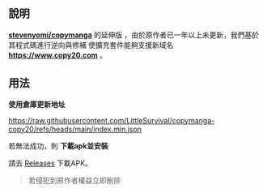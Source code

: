 ## 說明 
[**stevenyomi/copymanga**](https://github.com/LittleSurvival/copymanga-copy20) 的延伸版 ，由於原作者已一年以上未更新，我們基於其程式碼進行逆向與修補
使擴充套件能夠支援新域名 **https://www.copy20.com** 。

## 用法
**使用倉庫更新地址**

https://raw.githubusercontent.com/LittleSurvival/copymanga-copy20/refs/heads/main/index.min.json

若無法成功，則
**下載apk並安裝**

請去 [Releases](https://github.com/LittleSurvival/copymanga-copy20/releases/tag/copymanga) 下載APK。

> 若侵犯到原作者權益立即刪除

